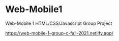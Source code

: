 # Web-Mobile1

Web-Mobile 1 HTML/CSS/Javascript Group Project

https://web-mobile-1-group-c-fall-2021.netlify.app/
